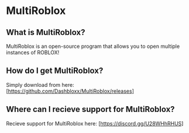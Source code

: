 # MultiRoblox
## What is MultiRoblox?
MultiRoblox is an open-source program that allows you to open multiple instances of ROBLOX!
## How do I get MultiRoblox?
Simply download from here: [https://github.com/Dashbloxx/MultiRoblox/releases]
## Where can I recieve support for MultiRoblox?
Recieve support for MultiRoblox here: [https://discord.gg/U28WHhRHUS]
